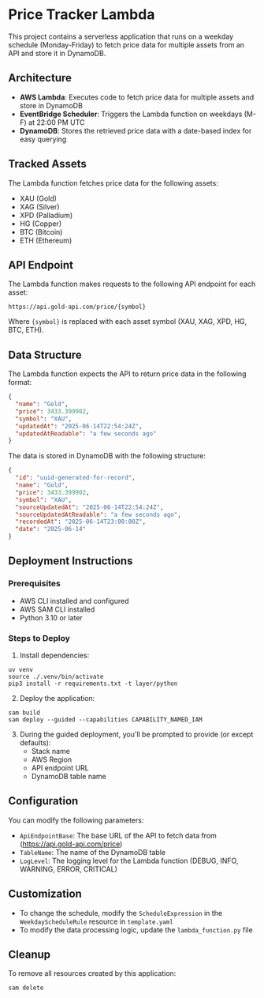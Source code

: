 # Price Tracker Lambda

This project contains a serverless application that runs on a weekday schedule (Monday-Friday) to fetch price data for multiple assets from an API and store it in DynamoDB.

## Architecture

- **AWS Lambda**: Executes code to fetch price data for multiple assets and store in DynamoDB
- **EventBridge Scheduler**: Triggers the Lambda function on weekdays (M-F) at 22:00 PM UTC
- **DynamoDB**: Stores the retrieved price data with a date-based index for easy querying

## Tracked Assets

The Lambda function fetches price data for the following assets:
- XAU (Gold)
- XAG (Silver)
- XPD (Palladium)
- HG (Copper)
- BTC (Bitcoin)
- ETH (Ethereum)

## API Endpoint

The Lambda function makes requests to the following API endpoint for each asset:
```
https://api.gold-api.com/price/{symbol}
```

Where `{symbol}` is replaced with each asset symbol (XAU, XAG, XPD, HG, BTC, ETH).

## Data Structure

The Lambda function expects the API to return price data in the following format:
```json
{
  "name": "Gold",
  "price": 3433.399902,
  "symbol": "XAU",
  "updatedAt": "2025-06-14T22:54:24Z",
  "updatedAtReadable": "a few seconds ago"
}
```

The data is stored in DynamoDB with the following structure:
```json
{
  "id": "uuid-generated-for-record",
  "name": "Gold",
  "price": 3433.399902,
  "symbol": "XAU",
  "sourceUpdatedAt": "2025-06-14T22:54:24Z",
  "sourceUpdatedAtReadable": "a few seconds ago",
  "recordedAt": "2025-06-14T23:00:00Z",
  "date": "2025-06-14"
}
```

## Deployment Instructions

### Prerequisites
- AWS CLI installed and configured
- AWS SAM CLI installed
- Python 3.10 or later

### Steps to Deploy

1. Install dependencies:
```
uv venv
source ./.venv/bin/activate
pip3 install -r requirements.txt -t layer/python
```

2. Deploy the application:
```
sam build
sam deploy --guided --capabilities CAPABILITY_NAMED_IAM
```

3. During the guided deployment, you'll be prompted to provide (or except defaults):
   - Stack name
   - AWS Region
   - API endpoint URL
   - DynamoDB table name

## Configuration

You can modify the following parameters:
- `ApiEndpointBase`: The base URL of the API to fetch data from (https://api.gold-api.com/price)
- `TableName`: The name of the DynamoDB table
- `LogLevel`: The logging level for the Lambda function (DEBUG, INFO, WARNING, ERROR, CRITICAL)

## Customization

- To change the schedule, modify the `ScheduleExpression` in the `WeekdayScheduleRule` resource in `template.yaml`
- To modify the data processing logic, update the `lambda_function.py` file

## Cleanup

To remove all resources created by this application:
```
sam delete
```
